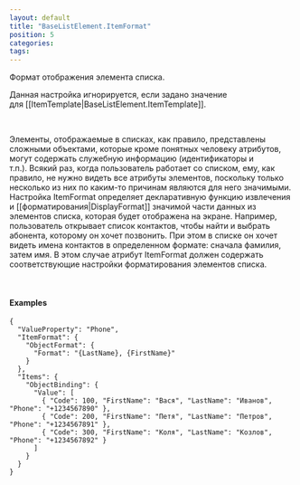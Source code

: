```yaml
---
layout: default
title: "BaseListElement.ItemFormat"
position: 5
categories: 
tags: 
---
```


Формат отображения элемента списка.

Данная настройка игнорируется, если задано значение для [[ItemTemplate|BaseListElement.ItemTemplate]].

   

Элементы, отображаемые в списках, как правило, представлены сложными объектами, которые кроме понятных человеку атрибутов, могут содержать служебную информацию (идентификаторы и т.п.). Всякий раз, когда пользователь работает со списком, ему, как правило, не нужно видеть все атрибуты элементов, поскольку только несколько из них по каким-то причинам являются для него значимыми. Настройка ItemFormat определяет декларативную функцию извлечения и [[форматирования|DisplayFormat]] значимой части данных из элементов списка, которая будет отображена на экране. Например, пользователь открывает список контактов, чтобы найти и выбрать абонента, которому он хочет позвонить. При этом в списке он хочет видеть имена контактов в определенном формате: сначала фамилия, затем имя. В этом случае атрибут ItemFormat должен содержать соответствующие настройки форматирования элементов списка.

   

#### Examples

```
{
  "ValueProperty": "Phone",
  "ItemFormat": {
    "ObjectFormat": {
      "Format": "{LastName}, {FirstName}"
    }
  },
  "Items": {
    "ObjectBinding": {
      "Value": [
        { "Code": 100, "FirstName": "Вася", "LastName": "Иванов", "Phone": "+1234567890" },
        { "Code": 200, "FirstName": "Петя", "LastName": "Петров", "Phone": "+1234567891" },
        { "Code": 300, "FirstName": "Коля", "LastName": "Козлов", "Phone": "+1234567892" }
      ]
    }
  }
}
```

 

 

